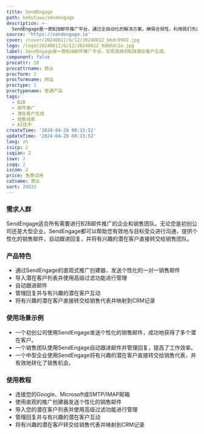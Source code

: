 ```yaml
---
title: SendEngage
path: kehufuwu/sendengage
description: >-
  SendEngage是一款B2B邮件推广平台，通过全自动化的解决方案，确保合规性，利用我们先进的AI技术，为潜在客户生成销售线索，提供无与伦比的投资回报率。SendEngage还提供完整的托管B2B潜在客户生成服务，每天为客户提供冷邮件潜在客户，让您无需操心。这样，您可以专注于您的业务发展。
source: 'https://sendengage.io'
cover: /cover/20240612/6/12/20240612_bbdc9902.jpg
logo: /logo/20240612/6/12/20240612_9d66dc2a.jpg
label: SendEngage是一款B2B邮件推广平台，实现高效的B2B潜在客户生成。
component: false
procattr: 10
procattrname: 商业
procform: 1
procformname: 网站
proctype: 1
proctypename: 普通产品
tags:
  - B2B
  - 邮件推广
  - 潜在客户生成
  - 销售线索
  - AI技术
createTime: '2024-04-28 08:15:52'
updateTime: '2024-04-28 08:15:52'
lang: zh
isicp: 2
isqian: 2
iswx: 2
isqq: 2
iscom: 2
price: 免费试用
catname: 商业
sort: 29933
---
```




### 需求人群
SendEngage适合所有需要进行B2B邮件推广的企业和销售团队。无论您是初创公司还是大型企业，SendEngage都可以帮助您有效地与目标受众进行沟通，提供个性化的销售邮件，自动跟进回复，并将有兴趣的潜在客户直接转交给销售团队。

### 产品特色
- 通过SendEngage的直观式推广创建器，发送个性化的一对一销售邮件
- 导入潜在客户列表并使用高级过滤功能进行管理
- 自动跟进邮件
- 管理回复并与有兴趣的潜在客户互动
- 将有兴趣的潜在客户直接转交给销售代表并映射到CRM记录

### 使用场景示例
- 一个初创公司使用SendEngage发送个性化的销售邮件，成功地获得了多个潜在客户。
- 一个销售团队使用SendEngage自动跟进邮件并管理回复，提高了工作效率。
- 一个中型企业使用SendEngage将有兴趣的潜在客户直接转交给销售代表，并有效地转化了销售机会。

### 使用教程
- 连接您的Google、Microsoft或SMTP/IMAP邮箱
- 使用直观的推广创建器发送个性化的销售邮件
- 导入您的潜在客户列表并使用高级过滤功能进行管理
- 管理回复并与有兴趣的潜在客户互动
- 将有兴趣的潜在客户转交给销售代表并映射到CRM记录

  
